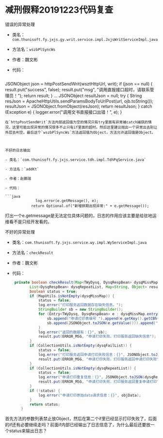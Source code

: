 # 减刑假释20191223代码复查

错误的异常处理

- 类名：`com.thunisoft.fy.jxjs.gy.writ.service.impl.JxjsWritServiceImpl.java`

- 方法名：`wszbPlSyncWs`

- 作者：魏文彬

- 代码：

  ```java
 JSONObject json = httpPostSendWrit(wsztHttpUrl, writ);
            if (json == null) {
                result.put("success", false);
                result.put("msg", "调用直报接口超时，请联系管理员！");
                return result;
            }
            ...
         JSONObject resultJson = null;
        try {
            String resJson = ApacheHttpUtils.sendParamsBodyToUrlPost(url, ojb.toString());
            resultJson = JSONObject.fromObject(resJson);
            return resultJson;
        } catch (Exception e) {
            logger.error("调用文书直报接口出错！", e);
        }
  ```
  在`httpPostSendWrit`方法内部返回值为空的情况只有try里面有异常被catch捕获的情况，这里可能出现异常的情况很多不止只有if里面的超时。然后这里建议抛出一个异常出去别让外层去判空。最后这个`wszbPlSyncWs`方法返回值为Object，方法允许返回值是Object。

  

不好的日志输出

- 类名：`com.thunisoft.fy.jxjs.service.tdh.impl.TdhPqService.java`

- 方法名：`addKt`

- 作者：赵鹏瑞

- 代码：

  ```java
     			log.error(e.getMessage(), e);
              return Optional.of("新增排期出现异常:" + e.getMessage());
  ```
  打出一个e.getmessage是无法定位具体问题的，日志的作用应该主要是给驻地运维看不是只给开发看的。

  

不好的异常处理

- 类名：`com.thunisoft.fy.jxjs.service.wy.impl.WyServiceImpl.java`

- 方法名：`checkResult`

- 作者：魏文彬

- 代码：

  ```java
   private boolean checkResult(Map<TWyDysq, DysqRespBean> dysqMissMap, List<DysqRespBean> dysqFailList,
          List<DysqRespBean> dysqRepeatList, Map<String, Object> result, Object objData) {
          boolean status = true;
          if (MapUtils.isNotEmpty(dysqMissMap)) {
              status = false;
              log.error("打印服务返回数据存在缺失信息。");
              StringBuilder sb = new StringBuilder();
              for (Entry<TWyDysq, DysqRespBean> e : dysqMissMap.entrySet()) {
                  sb.append("申请打印表编号 ").append(e.getKey().getCBh()).append(":");
                  sb.append(JSONObject.toJSON(e.getValue())).append(";");
              }
              log.error("返回的数据有：{}", sb);
              result.put(ERROR_MSG, "申请打印失败，打印服务返回缺失信息");
          }
          if (CollectionUtils.isNotEmpty(dysqFailList)) {
              status = false;
              log.error("打印服务返回申请打印失败信息：{}", JSONObject.toJSON(dysqFailList));
              result.put(ERROR_MSG, "申请打印失败，打印服务返回申请打印失败");
          }
          if (CollectionUtils.isNotEmpty(dysqRepeatList)) {
              status = false;
              log.error("申请打印重复信息：{}", JSONObject.toJSON(dysqRepeatList));
              result.put(ERROR_MSG, "申请打印失败，打印服务返回重复申请打印");
          }
          if (!status) {
              log.error("申请打印原始data请求信息：{}", objData);
          }
          return status;
      }
  ```
首先方法的参数列表禁止放Object，然后在第二个if里已经显示打印失败了，后面的if还有必要继续走吗？前面if内部已经输出了日志信息了，为什么最后还要放一个status来输出日志？
  
